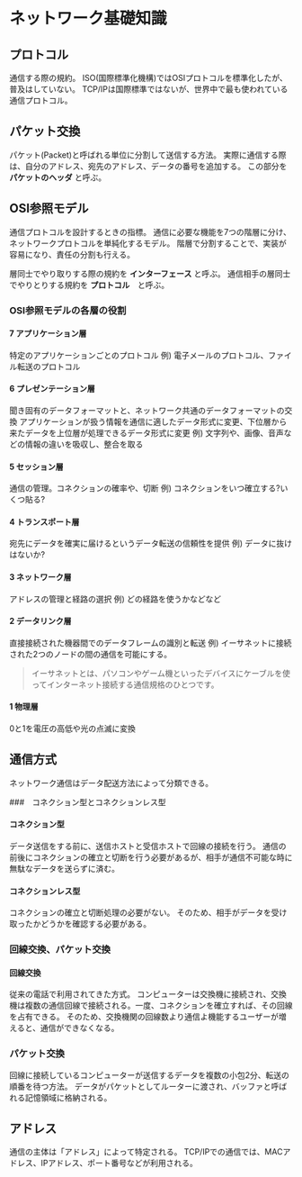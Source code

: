 # ネットワーク基礎知識

## プロトコル
通信する際の規約。
ISO(国際標準化機構)ではOSIプロトコルを標準化したが、普及はしていない。
TCP/IPは国際標準ではないが、世界中で最も使われている通信プロトコル。

## パケット交換
パケット(Packet)と呼ばれる単位に分割して送信する方法。
実際に通信する際は、自分のアドレス、宛先のアドレス、データの番号を追加する。
この部分を **パケットのヘッダ** と呼ぶ。

## OSI参照モデル
通信プロトコルを設計するときの指標。
通信に必要な機能を7つの階層に分け、ネットワークプロトコルを単純化するモデル。
階層で分割することで、実装が容易になり、責任の分割も行える。

層同士でやり取りする際の規約を **インターフェース** と呼ぶ。
通信相手の層同士でやりとりする規約を **プロトコル**　と呼ぶ。

### OSI参照モデルの各層の役割
#### 7 アプリケーション層

特定のアプリケーションごとのプロトコル
例) 電子メールのプロトコル、ファイル転送のプロトコル

#### 6 プレゼンテーション層

聞き固有のデータフォーマットと、ネットワーク共通のデータフォーマットの交換
アプリケーションが扱う情報を通信に適したデータ形式に変更、下位層から来たデータを上位層が処理できるデータ形式に変更
例) 文字列や、画像、音声などの情報の違いを吸収し、整合を取る

#### 5 セッション層

通信の管理。コネクションの確率や、切断
例) コネクションをいつ確立する?いくつ貼る?

#### 4 トランスポート層

宛先にデータを確実に届けるというデータ転送の信頼性を提供
例) データに抜けはないか?

#### 3 ネットワーク層

アドレスの管理と経路の選択
例) どの経路を使うかなどなど

#### 2 データリンク層

直接接続された機器間でのデータフレームの識別と転送
例) イーサネットに接続された2つのノードの間の通信を可能にする。

> イーサネットとは、パソコンやゲーム機といったデバイスにケーブルを使ってインターネット接続する通信規格のひとつです。

#### 1 物理層

0と1を電圧の高低や光の点滅に変換

## 通信方式
ネットワーク通信はデータ配送方法によって分類できる。

###　コネクション型とコネクションレス型
#### コネクション型

データ送信をする前に、送信ホストと受信ホストで回線の接続を行う。
通信の前後にコネクションの確立と切断を行う必要があるが、相手が通信不可能な時に無駄なデータを送らずに済む。

#### コネクションレス型

コネクションの確立と切断処理の必要がない。
そのため、相手がデータを受け取ったかどうかを確認する必要がある。

### 回線交換、パケット交換

#### 回線交換

従来の電話で利用されてきた方式。
コンピューターは交換機に接続され、交換機は複数の通信回線で接続される。一度、コネクションを確立すれば、その回線を占有できる。
そのため、交換機関の回線数より通信よ機能するユーザーが増えると、通信ができなくなる。

### パケット交換

回線に接続しているコンピューターが送信するデータを複数の小包2分、転送の順番を待つ方法。
データがパケットとしてルーターに渡され、バッファと呼ばれる記憶領域に格納される。

## アドレス

通信の主体は「アドレス」によって特定される。
TCP/IPでの通信では、MACアドレス、IPアドレス、ポート番号などが利用される。
